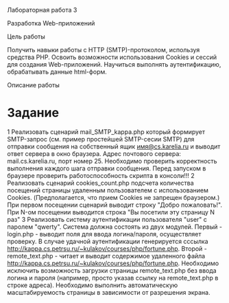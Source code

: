 Лабораторная работа 3

Разработка Web-приложений

Цель работы

Получить навыки работы с HTTP (SMTP)-протоколом, используя средства PHP. Освоить возможности использования Cookies и сессий для создания Web-приложений. Научиться выполнять аутентификацию, обрабатывать данные html-форм.

Описание работы

 # 	 Задание 
1	Реализовать сценарий mail_SMTP_kappa.php который формирует SMTP-запрос (см. пример простейшей SMTP-сесии SMTP) для отправки сообщения на собственный ящик имя@cs.karelia.ru и выводит ответ сервера в окно браузера. Адрес почтового сервера: mail.cs.karelia.ru, порт номер 25. Необходимо проверить корректность выполнения каждого шага отправки сообщения. Перед запуском в браузере проверить работоспособность скрипта в консоли!!!
2	Реализовать сценарий cookies_count.php подсчета количества посещений страницы удаленным пользователем с использованием Cookies. (Предполагается, что прием Cookies не запрещен браузером.) При первом посещении сценарий выводит строку "Добро пожаловать!". При N-ом посещении выводится строка "Вы посетили эту страницу N раз"
3	Реализовать систему аутентификации пользователя "user" с паролем "qwerty". Система должна состоять из двух модулей. Первый - login.php - выводит поля для ввода логина/пароля, осуществляет проверку. В случае удачной аутентификации генерируется сссылка <a href="./remote_text.php">http://kappa.cs.petrsu.ru/~kulakov/courses/php/fortune.php</a>. Второй - remote_text.php - читает и выводит содержимое удаленного файла http://kappa.cs.petrsu.ru/~kulakov/courses/php/fortune.php.
Необходимо исключить возможность загрузки страницы remote_text.php без ввода логина и пароля (например, просто указав ссылку на remote_text.php в строке адреса). Необходимо выполнить автоматическую масштабируемость страницы в зависимости от разрешения экрана.